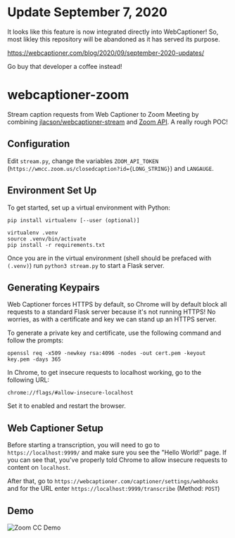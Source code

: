 # Update September 7, 2020

It looks like this feature is now integrated directly into WebCaptioner! So, most likley this repository will be abandoned as it has served its purpose.

https://webcaptioner.com/blog/2020/09/september-2020-updates/

Go buy that developer a coffee instead!

# webcaptioner-zoom

Stream caption requests from Web Captioner to Zoom Meeting by combining [jlacson/webcaptioner-stream](https://github.com/jlacson/webcaptioner-stream) and [Zoom API](https://support.zoom.us/hc/en-us/articles/115002212983-Integrating-a-third-party-closed-captioning-service).
A really rough POC!

## Configuration

Edit `stream.py`, change the variables `ZOOM_API_TOKEN` (`https://wmcc.zoom.us/closedcaption?id={LONG_STRING}`) and `LANGAUGE`.

## Environment Set Up

To get started, set up a virtual environment with Python:

    pip install virtualenv [--user (optional)]

    virtualenv .venv
    source .venv/bin/activate
    pip install -r requirements.txt

Once you are in the virtual environment (shell should be prefaced with `(.venv)`)
run `python3 stream.py` to start a Flask server.

## Generating Keypairs

Web Captioner forces HTTPS by default, so Chrome will by default block
all requests to a standard Flask server because it's not running HTTPS!
No worries, as with a certificate and key we can stand up an HTTPS server.

To generate a private key and certificate, use the following command
and follow the prompts:

    openssl req -x509 -newkey rsa:4096 -nodes -out cert.pem -keyout key.pem -days 365

In Chrome, to get insecure requests to localhost working, go to the following URL:

    chrome://flags/#allow-insecure-localhost

Set it to enabled and restart the browser.

## Web Captioner Setup

Before starting a transcription, you will need to go to `https://localhost:9999/`
and make sure you see the "Hello World!" page. If you can see that, you've properly
told Chrome to allow insecure requests to content on `localhost`.

After that, go to `https://webcaptioner.com/captioner/settings/webhooks` 
and for the URL enter `https://localhost:9999/transcribe` (Method: `POST`)

## Demo

![Zoom CC Demo](./zoom_cc_demo.gif)
